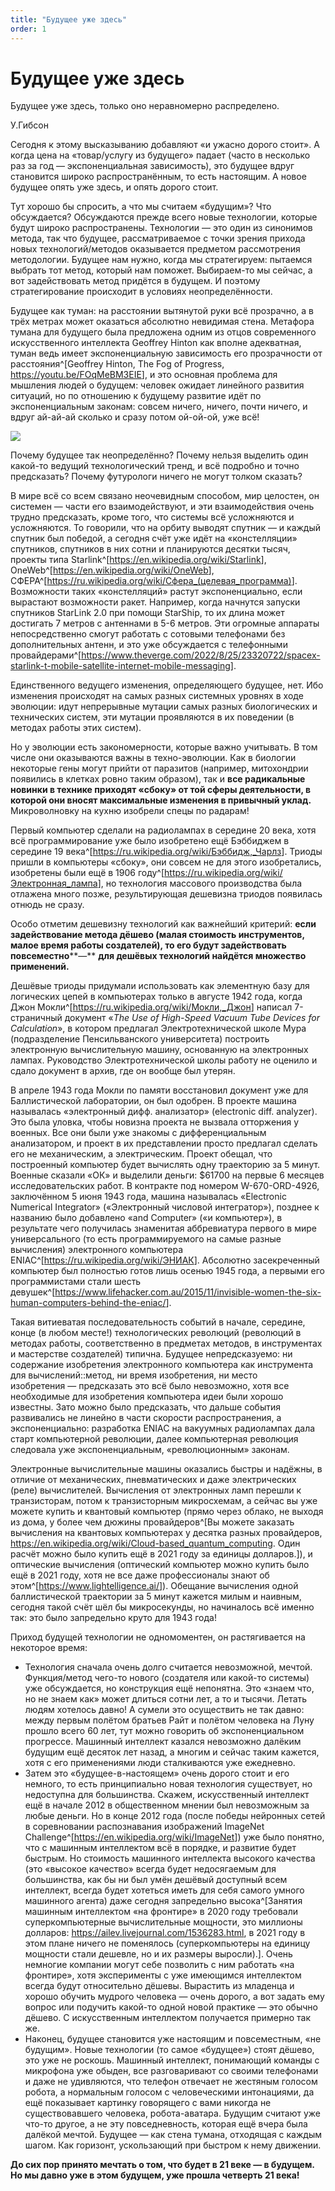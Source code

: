 ```yaml
---
title: "Будущее уже здесь"
order: 1
---
```


# Будущее уже здесь

Будущее уже здесь, только оно неравномерно распределено.

У.Гибсон

Сегодня к этому высказыванию добавляют «и ужасно дорого стоит». А когда цена на «товар/услугу из будущего» падает (часто в несколько раз за год — экспоненциальная зависимость), это будущее вдруг становится широко распространённым, то есть настоящим. А новое будущее опять уже здесь, и опять дорого стоит.

Тут хорошо бы спросить, а что мы считаем «будущим»? Что обсуждается? Обсуждаются прежде всего новые технологии, которые будут широко распространены. Технологии — это один из синонимов метода, так что будущее, рассматриваемое с точки зрения прихода новых технологий/методов оказывается предметом рассмотрения методологии. Будущее нам нужно, когда мы стратегируем: пытаемся выбрать тот метод, который нам поможет. Выбираем-то мы сейчас, а вот задействовать метод придётся в будущем. И поэтому стратегирование происходит в условиях неопределённости.

Будущее как туман: на расстоянии вытянутой руки всё прозрачно, а в трёх метрах может оказаться абсолютно невидимая стена. Метафора тумана для будущего была предложена одним из отцов современного искусственного интеллекта Geoffrey Hinton как вполне адекватная, туман ведь имеет экспоненциальную зависимость его прозрачности от расстояния^[Geoffrey Hinton, The Fog of Progress, <https://youtu.be/FOqMeBM3EIE>], и это основная проблема для мышления людей о будущем: человек ожидает линейного развития ситуаций, но по отношению к будущему развитие идёт по экспоненциальным законам: совсем ничего, ничего, почти ничего, и вдруг ай-ай-ай сколько и сразу потом ой-ой-ой, уже всё!

![](/ru/professional/methodology/70.png)

Почему будущее так неопределённо? Почему нельзя выделить один какой-то ведущий технологический тренд, и всё подробно и точно предсказать? Почему футурологи ничего не могут толком сказать?

В мире всё со всем связано неочевидным способом, мир целостен, он системен — части его взаимодействуют, и эти взаимодействия очень трудно предсказать, кроме того, что системы всё усложняются и усложняются. То говорили, что на орбиту выводят спутник — и каждый спутник был победой, а сегодня счёт уже идёт на «констелляции» спутников, спутников в них сотни и планируются десятки тысяч, проекты типа Starlink^[<https://en.wikipedia.org/wiki/Starlink>], OneWeb^[<https://en.wikipedia.org/wiki/OneWeb>], СФЕРА^[<https://ru.wikipedia.org/wiki/Сфера_(целевая_программа)>]. Возможности таких «констелляций» растут экспоненциально, если вырастают возможности ракет. Например, когда начнутся запуски спутников StarLink 2.0 при помощи StarShip, то их длина может достигать 7 метров с антеннами в 5-6 метров. Эти огромные аппараты непосредственно смогут работать с сотовыми телефонами без дополнительных антенн, и это уже обсуждается с телефонными провайдерами^[<https://www.theverge.com/2022/8/25/23320722/spacex-starlink-t-mobile-satellite-internet-mobile-messaging>].

Единственного ведущего изменения, определяющего будущее, нет. Ибо изменения происходят на самых разных системных уровнях в ходе эволюции: идут непрерывные мутации самых разных биологических и технических систем, эти мутации проявляются в их поведении (в методах работы этих систем).

Но у эволюции есть закономерности, которые важно учитывать. В том числе они оказываются важны в техно-эволюции. Как в биологии некоторые гены могут прийти от паразитов (например, митохондрии появились в клетках ровно таким образом), так и **все радикальные новинки в технике приходят «сбоку» от той сферы деятельности, в которой они вносят максимальные изменения в привычный уклад.** Микроволновку на кухню изобрели спецы по радарам!

Первый компьютер сделали на радиолампах в середине 20 века, хотя всё программирование уже было изобретено ещё Бэббиджем в середине 19 века^[<https://ru.wikipedia.org/wiki/Бэббидж,_Чарлз>]. Триоды пришли в компьютеры «сбоку», они совсем не для этого изобретались, изобретены были ещё в 1906 году^[<https://ru.wikipedia.org/wiki/Электронная_лампа>], но технология массового производства была отлажена много позже, результирующая дешевизна триодов появилась отнюдь не сразу.

Особо отметим дешевизну технологий как важнейший критерий: **если задействование метода дёшево (малая стоимость инструментов, малое время работы создателей), то его будут задействовать повсеместно****—** **для дешёвых технологий найдётся множество применений.**

Дешёвые триоды придумали использовать как элементную базу для логических цепей в компьютерах только в августе 1942 года, когда Джон Мокли^[<https://ru.wikipedia.org/wiki/Мокли,_Джон>] написал 7-страничный документ «*The Use of High-Speed Vacuum Tube Devices for Calculation*», в котором предлагал Электротехнической школе Мура (подразделение Пенсильванского университета) построить электронную вычислительную машину, основанную на электронных лампах. Руководство Электротехнической школы работу не оценило и сдало документ в архив, где он вообще был утерян.

В апреле 1943 года Мокли по памяти восстановил документ уже для Баллистической лаборатории, он был одобрен. В проекте машина называлась «электронный дифф. анализатор» (electronic diff. analyzer). Это была уловка, чтобы новизна проекта не вызвала отторжения у военных. Все они были уже знакомы с дифференциальным анализатором, и проект в их представлении просто предлагал сделать его не механическим, а электрическим. Проект обещал, что построенный компьютер будет вычислять одну траекторию за 5 минут. Военные сказали «ОК» и выделили деньги: $61700 на первые 6 месяцев исследовательских работ. В контракте под номером W-670-ORD-4926, заключённом 5 июня 1943 года, машина называлась «Electronic Numerical Integrator» («Электронный числовой интегратор»), позднее к названию было добавлено «and Computer» («и компьютер»), в результате чего получилась знаменитая аббревиатура первого в мире универсального (то есть программируемого на самые разные вычисления) электронного компьютера ENIAC^[<https://ru.wikipedia.org/wiki/ЭНИАК>]. Абсолютно засекреченный компьютер был полностью готов лишь осенью 1945 года, а первыми его программистами стали шесть девушек^[<https://www.lifehacker.com.au/2015/11/invisible-women-the-six-human-computers-behind-the-eniac/>].

Такая витиеватая последовательность событий в начале, середине, конце (в любом месте!) технологических революций (революций в методах работы, соответственно в предметах методов, в инструментах и мастерстве создателей) типична. Будущее непредсказуемо: ни содержание изобретения электронного компьютера как инструмента для вычислений::метод, ни время изобретения, ни место изобретения — предсказать это всё было невозможно, хотя все необходимые для изобретения компьютера идеи были хорошо известны. Зато можно было предсказать, что дальше события развивались не линейно в части скорости распространения, а экспоненциально: разработка ENIAC на вакуумных радиолампах дала старт компьютерной революции, далее компьютерная революция следовала уже экспоненциальным, «революционным» законам.

Электронные вычислительные машины оказались быстры и надёжны, в отличие от механических, пневматических и даже электрических (реле) вычислителей. Вычисления от электронных ламп перешли к транзисторам, потом к транзисторным микросхемам, а сейчас вы уже можете купить и квантовый компьютер (прямо через облако, не выходя из дома, у более чем дюжины провайдеров^[Вы можете заказать вычисления на квантовых компьютерах у десятка разных провайдеров, <https://en.wikipedia.org/wiki/Cloud-based_quantum_computing>. Один расчёт можно было купить ещё в 2021 году за единицы долларов.]), и оптические вычисления (оптический компьютер можно купить было ещё в 2021 году, хотя не все даже профессионалы знают об этом^[<https://www.lightelligence.ai/>]). Обещание вычисления одной баллистической траектории за 5 минут кажется милым и наивным, сегодня такой счёт шёл бы микросекунды, но начиналось всё именно так: это было запредельно круто для 1943 года!

Приход будущей технологии не одномоментен, он растягивается на некоторое время:

* Технология сначала очень долго считается невозможной, мечтой. Функция/метод чего-то нового (создателя или какой-то системы) уже обсуждается, но конструкция ещё непонятна. Это «знаем что, но не знаем как» может длиться сотни лет, а то и тысячи. Летать людям хотелось давно! А сумели это осуществить не так давно: между первым полётом братьев Райт и полётом человека на Луну прошло всего 60 лет, тут можно говорить об экспоненциальном прогрессе. Машинный интеллект казался невозможно далёким будущим ещё десяток лет назад, а многим и сейчас таким кажется, хотя с его применениями люди сталкиваются уже ежедневно.
* Затем это «будущее-в-настоящем» очень дорого стоит и его немного, то есть принципиально новая технология существует, но недоступна для большинства. Скажем, искусственный интеллект ещё в начале 2012 в общественном мнении был невозможным за любые деньги. Но в конце 2012 года (после победы нейронных сетей в соревновании распознавания изображений ImageNet Challenge^[<https://en.wikipedia.org/wiki/ImageNet>]) уже было понятно, что с машинным интеллектом всё в порядке, и развитие будет быстрым. Но стоимость машинного интеллекта высокого качества (это «высокое качество» всегда будет недосягаемым для большинства, как бы ни был умён дешёвый доступный всем интеллект, всегда будет хотеться иметь для себя самого умного машинного агента) даже сегодня запредельно высока^[Занятия машинным интеллектом «на фронтире» в 2020 году требовали суперкомпьютерные вычислительные мощности, это миллионы долларов: <https://ailev.livejournal.com/1536283.html>, в 2021 году в этом плане ничего не поменялось (суперкомпьютеры на единицу мощности стали дешевле, но и их размеры выросли).]. Очень немногие компании могут себе позволить с ним работать «на фронтире», хотя эксперименты с уже имеющимся интеллектом всегда будут относительно дёшевы. Вырастить из младенца и хорошо обучить мудрого человека — очень дорого, а вот задать ему вопрос или подучить какой-то одной новой практике — это обычно дёшево. С искусственным интеллектом получается примерно так же.
* Наконец, будущее становится уже настоящим и повсеместным, «не будущим». Новые технологии (то самое «будущее») стоят дёшево, это уже не роскошь. Машинный интеллект, понимающий команды с микрофона уже обыден, все разговаривают со своими телефонами и даже не удивляются, что телефон отвечает не жестяным голосом робота, а нормальным голосом с человеческими интонациями, да ещё показывает картинку говорящего с вами никогда не существовавшего человека, робота-аватара. Будущим считают уже что-то другое, а не эту повседневность, которая ещё вчера была далёкой мечтой. Будущее — как стена тумана, отходящая с каждым шагом. Как горизонт, ускользающий при быстром к нему движении.

**До сих пор принято мечтать о том, что будет в 21 веке — в будущем. Но мы давно уже в этом будущем, уже прошла четверть 21 века!**